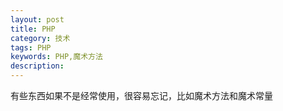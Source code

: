 ```yaml
---
layout: post
title: PHP
category: 技术
tags: PHP
keywords: PHP,魔术方法
description: 
---
```


 有些东西如果不是经常使用，很容易忘记，比如魔术方法和魔术常量

